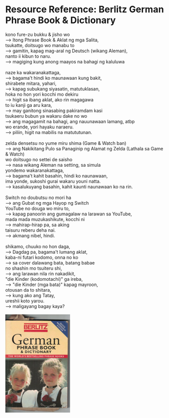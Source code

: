 # Resource Reference: Berlitz German Phrase Book & Dictionary

kono fure-zu bukku & jisho wo<br/>
--> Itong Phrase Book & Aklat ng mga Salita,<br/>
tsukatte, doitsugo wo manabu to<br/>
--> gamitin, kapag mag-aral ng Deutsch (wikang Aleman),<br/>
nanto ii kibun to naru.<br/>
--> magiging kung anong maayos na bahagi ng kaluluwa<br/>
<br/>
naze ka wakaranakattaga,<br/>
--> bagama't hindi ko maunawaan kung bakit,<br/>
shirabete mitara, yahari,<br/>
--> kapag subukang siyasatin, matutuklasan,<br/>
hoka no hon yori kocchi mo dekiru<br/>
--> higit sa ibang aklat, ako rin magagawa<br/>
to iu kanji ga aru kara,<br/>
--> may ganitong sinasabing pakiramdam kasi<br/>
tsukaeru bubun ya wakaru dake no wo<br/>
--> ang magagamit na bahagi, ang nauunawaan lamang, atbp<br/>
wo erande, yori hayaku naraeru.<br/>
--> piliin, higit na mabilis na matututunan.<br/>
<br/>
zelda densetsu no yume miru shima (Game & Watch ban)<br/>
--> ang Nakikitang Pulo sa Panaginip ng Alamat ng Zelda (Lathala sa Game & Watch)<br/>
wo doitsugo no settei de saisho<br/>
--> nasa wikang Aleman na setting, sa simula<br/>
yondemo wakaranakattaga,<br/>
--> bagama't kahit basahin, hindi ko naunawaan,<br/>
ima yonde, sukoshi gurai wakaru youni natta.<br/>
--> kasalukuyang basahin, kahit kaunti naunawaan ko na rin.<br/>
<br/>
Switch no doubutsu no mori ha<br/>
--> ang Gubat ng mga Hayop ng Switch<br/>
YouTube no douga wo miru to,<br/>
--> kapag panoorin ang gumagalaw na larawan sa YouTube,<br/>
mada mada muzukashikute, kocchi ni<br/>
--> mahirap-hirap pa, sa aking<br/>
taisuru reberu deha nai.<br/>
--> akmang nibel, hindi.<br/>
<br/>
shikamo, chuuko no hon daga,<br/>
--> Dagdag pa, bagama't lumang aklat,<br/>
kaba-ni futari kodomo, onna no ko<br/>
--> sa cover dalawang bata, batang babae<br/>
no shashin mo tsuiteru shi,<br/>
--> ang larawan nila rin nakadikit,<br/>
"die Kinder (kodomotachi)" ga ireba,<br/>
--> "die Kinder (mga bata)" kapag mayroon,<br/>
otousan da to shitara,<br/>
--> kung ako ang Tatay,<br/>
ureshii koto yarou.<br/>
--> maligayang bagay kaya?<br/>
<br/>
<img src="https://github.com/usbong/documentation/blob/master/Usbong/company/HR/Usbong%20Education%20Training%20Courses/Introduction%20to%20Language%20Learning%20With%20Technology%20Assistance/Deutsch/res/berlitzGermanPhraseBookAndDictionary.jpeg" width="40%">

